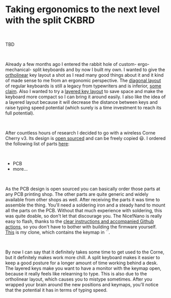 # Taking ergonomics to the next level with the split CKBRD

&nbsp;

TBD

&nbsp;

Already a few months ago I entered the rabbit hole of custom- ergo- mechanical- split keyboards and by now I built my own. I wanted to give the [ortholinear]() key layout a shot as I read many good things about it and it kind of made sense to me from an ergonomic perspective. The [diagonal layout]() of regular keyboards is still a legacy from typewriters and is inferior, [some claim](). Also I wanted to try a [layered key layout]() to save space and make the keyboard more compact so I can bring it around easily. I also like the idea of a layered layout because it will decrease the distance between keys and raise typing speed potential (which surely is a time investment to reach its full potential).

&nbsp;

After countless hours of research I decided to go with a wireless Corne Cherry v3. Its design is [open sourced]() and can be freely copied :smiley:. I ordered the following list of parts [here]():

&nbsp;

- PCB
- more...

&nbsp;

As the PCB design is open sourced you can basically order those parts at any PCB printing shop. The other parts are quite generic and widely available from other shops as well. After receiving the parts it was time to assemble the thing. You'll need a soldering iron and a steady hand to mount all the parts on the PCB. Without that much experience with soldering, this was quite doable, so don't let that discourage you. The Nice!Nano is really easy to flash, thanks to the [clear instructions and accompanied Github actions](), so you don't have to bother with building the firmware yourself. [This](https://github.com/danielsteman/ckbrd) is my clone, which contains the keymap in ``.

&nbsp;

By now I can say that it definitely takes some time to get used to the Corne, but it definitely makes work more chill. A split keyboard makes it easier to keep a good posture for a longer amount of time working behind a desk. The layered keys make you want to have a monitor with the keymap open, because it really feels like relearning to type. This is also due to the ortholinear layout, which causes you to mistype sometimes. After you wrapped your brain around the new positions and keymaps, you'll notice that the potential it has in terms of typing speed. 
